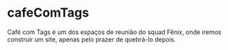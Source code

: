 # cafeComTags
Café com Tags é um dos espaços de reunião do squad Fênix, onde iremos construir um site, apenas pelo prazer de quebrá-lo depois.  
